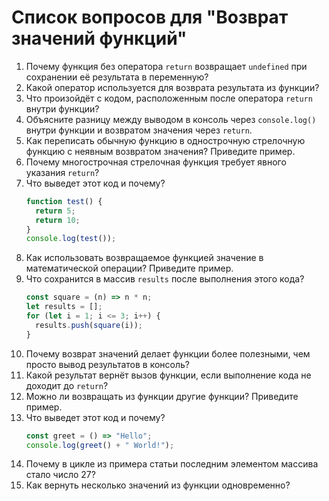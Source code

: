 # Список вопросов для "Возврат значений функций"

1. Почему функция без оператора `return` возвращает `undefined` при сохранении её результата в переменную?
2. Какой оператор используется для возврата результата из функции?
3. Что произойдёт с кодом, расположенным после оператора `return` внутри функции?
4. Объясните разницу между выводом в консоль через `console.log()` внутри функции и возвратом значения через `return`.
5. Как переписать обычную функцию в однострочную стрелочную функцию с неявным возвратом значения? Приведите пример.
6. Почему многострочная стрелочная функция требует явного указания `return`?
7. Что выведет этот код и почему?
   ```javascript
   function test() {
     return 5;
     return 10;
   }
   console.log(test());
   ```  
8. Как использовать возвращаемое функцией значение в математической операции? Приведите пример.
9. Что сохранится в массив `results` после выполнения этого кода?
   ```javascript
   const square = (n) => n * n;
   let results = [];
   for (let i = 1; i <= 3; i++) {
     results.push(square(i));
   }
   ```  
10. Почему возврат значений делает функции более полезными, чем просто вывод результатов в консоль?
11. Какой результат вернёт вызов функции, если выполнение кода не доходит до `return`?
12. Можно ли возвращать из функции другие функции? Приведите пример.
13. Что выведет этот код и почему?
    ```javascript
    const greet = () => "Hello";
    console.log(greet() + " World!");
    ```  
14. Почему в цикле из примера статьи последним элементом массива стало число 27?
15. Как вернуть несколько значений из функции одновременно?
